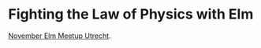# Fighting the Law of Physics with Elm

[November Elm Meetup Utrecht](https://www.meetup.com/Elm-Netherlands/events/255475178/).

